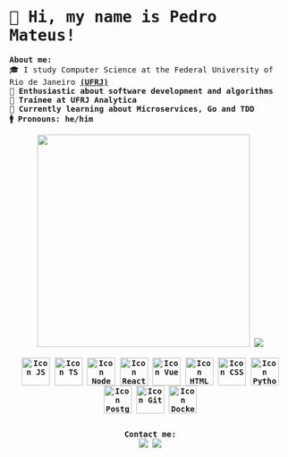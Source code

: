 <samp>
  <h1> 👋 Hi, my name is Pedro Mateus! </h1>

  <b> About me: </b><br>
  🎓 I study Computer Science at the Federal University of Rio de Janeiro <b> [(UFRJ)](https://ufrj.br/en/) <br>
  🤩 Enthusiastic about software development and algorithms <br>
  💼 Trainee at UFRJ Analytica <br>
  📖 Currently learning about Microservices, Go and TDD <br>
  🚹 Pronouns: he/him <br>

  <div align="center">
    <img width="380" src="https://readme-stats-ten-pi.vercel.app/api?username=ormesino&show_icons=true&theme=dracula&hide=issues&count_private=true">
    <img width="auto" src="https://readme-stats-ten-pi.vercel.app/api/top-langs/?username=ormesino&layout=compact&theme=dracula&langs_count=4&hide=jupyter%20notebook">
  </div> 
  <br>
  <div align = "center" style="display: inline_block">
    <img align="center" alt="Icon JS" width="50" src="https://cdn.jsdelivr.net/gh/devicons/devicon/icons/javascript/javascript-original.svg" />
    <img align="center" alt="Icon TS" width="50" src="https://cdn.jsdelivr.net/gh/devicons/devicon/icons/typescript/typescript-original.svg" />
    <img align="center" alt="Icon Node" width="50" src="https://cdn.jsdelivr.net/gh/devicons/devicon/icons/nodejs/nodejs-original.svg" />
    <img align="center" alt="Icon React" width="50" src="https://cdn.jsdelivr.net/gh/devicons/devicon/icons/react/react-original.svg" />
    <img align="center" alt="Icon Vue" width="50" src="https://cdn.jsdelivr.net/gh/devicons/devicon/icons/vuejs/vuejs-original.svg" />
    <img align="center" alt="Icon HTML" width="50" src="https://cdn.jsdelivr.net/gh/devicons/devicon/icons/html5/html5-original.svg" />
    <img align="center" alt="Icon CSS" width="50" src="https://cdn.jsdelivr.net/gh/devicons/devicon/icons/css3/css3-original.svg" />
    <img align="center" alt="Icon Python" width="50" src="https://cdn.jsdelivr.net/gh/devicons/devicon/icons/python/python-original.svg" />
    <img align="center" alt="Icon PostgreSQL" width="50" src="https://cdn.jsdelivr.net/gh/devicons/devicon/icons/postgresql/postgresql-original.svg" />
    <img align="center" alt="Icon Git" width="50" src="https://cdn.jsdelivr.net/gh/devicons/devicon/icons/git/git-original.svg" />
    <img align="center" alt="Icon Docker" width="50" src="https://cdn.jsdelivr.net/gh/devicons/devicon/icons/docker/docker-original.svg" />      

  </div> 
  

  ##
  
  <div align = "center"> 
    <b> Contact me: </b> <br>
    <a href="mailto:pedromateus18@hotmail.com" target="_blank"><img src="https://img.shields.io/badge/Microsoft_Outlook-0078D4?style=for-the-badge&logo=microsoft-outlook&logoColor=white" target="_blank"></a>
    <a href="https://www.linkedin.com/in/ormesino/" target="_blank"><img src="https://img.shields.io/badge/-LinkedIn-%230077B5?style=for-the-badge&logo=linkedin&logoColor=white" target="_blank"></a>  
  </div>
</samp>
